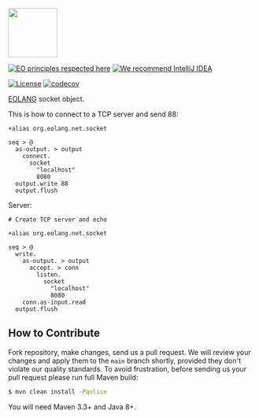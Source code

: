 <img src="https://www.yegor256.com/images/books/elegant-objects/cactus.svg" height="100px" />

[![EO principles respected here](https://www.elegantobjects.org/badge.svg)](https://www.elegantobjects.org)
[![We recommend IntelliJ IDEA](https://www.elegantobjects.org/intellij-idea.svg)](https://www.jetbrains.com/idea/)

[![License](https://img.shields.io/badge/license-MIT-green.svg)](https://github.com/kerelape/eo-sockets/blob/main/LICENSE.txt)
[![codecov](https://github.com/objectionary/eo-net/actions/workflows/codecov.yml/badge.svg)](https://github.com/objectionary/eo-net/actions/workflows/codecov.yml)

[EOLANG](https://www.eolang.org) socket object.

This is how to connect to a TCP server and send 88:
```
+alias org.eolang.net.socket

seq > @
  as-output. > output
    connect.
      socket
        "localhost"
        8080
  output.write 88
  output.flush
```

Server:
```
# Create TCP server and echo

+alias org.eolang.net.socket

seq > @
  write.
    as-output. > output
      accept. > conn
        listen.
          socket
            "localhost"
            8080
    conn.as-input.read
  output.flush
```

## How to Contribute

Fork repository, make changes, send us a pull request.
We will review your changes and apply them to the `main` branch shortly,
provided they don't violate our quality standards. To avoid frustration,
before sending us your pull request please run full Maven build:

```bash
$ mvn clean install -Pqulice
```

You will need Maven 3.3+ and Java 8+.
